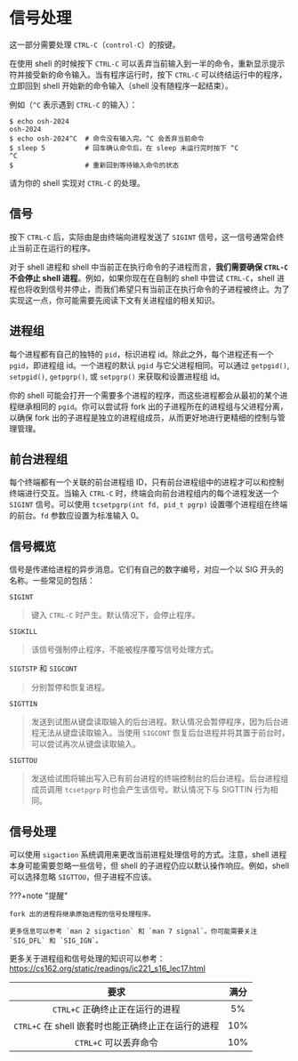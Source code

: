 # 信号处理

这一部分需要处理 `CTRL-C`（`control-C`）的按键。

在使用 shell 的时候按下 `CTRL-C` 可以丢弃当前输入到一半的命令，重新显示提示符并接受新的命令输入。当有程序运行时，按下 `CTRL-C` 可以终结运行中的程序，立即回到 shell 开始新的命令输入（shell 没有随程序一起结束）。

例如（`^C` 表示遇到 `CTRL-C` 的输入）：

```shell
$ echo osh-2024
osh-2024
$ echo osh-2024^C  # 命令没有输入完。^C 会丢弃当前命令
$ sleep 5          # 回车确认命令后，在 sleep 未运行完时按下 ^C
^C
$                  # 重新回到等待输入命令的状态
```

请为你的 shell 实现对 `CTRL-C` 的处理。

## 信号

按下 `CTRL-C` 后，实际由是由终端向进程发送了 `SIGINT` 信号，这一信号通常会终止当前正在运行的程序。

对于 shell 进程和 shell 中当前正在执行命令的子进程而言，**我们需要确保 `CTRL-C` 不会停止 shell 进程**。例如，如果你现在在自制的 shell 中尝试 `CTRL-C`，shell 进程也将收到信号并停止，而我们希望只有当前正在执行命令的子进程被终止。为了实现这一点，你可能需要先阅读下文有关进程组的相关知识。

## 进程组

每个进程都有自己的独特的 `pid`，标识进程 id。除此之外，每个进程还有一个 `pgid`，即进程组 id。一个进程的默认 `pgid` 与它父进程相同。可以通过 `getpgid()`, `setpgid()`, `getpgrp()`, 或 `setpgrp()` 来获取和设置进程组 id。

你的 shell 可能会打开一个需要多个进程的程序，而这些进程都会从最初的某个进程继承相同的 `pgid`。你可以尝试将 fork 出的子进程所在的进程组与父进程分离，以确保 fork 出的子进程是独立的进程组成员，从而更好地进行更精细的控制与管理管理。

## 前台进程组

每个终端都有一个关联的前台进程组 ID，只有前台进程组中的进程才可以和控制终端进行交互。当输入 `CTRL-C` 时，终端会向前台进程组内的每个进程发送一个 `SIGINT` 信号。可以使用 `tcsetpgrp(int fd, pid_t pgrp)` 设置哪个进程组在终端的前台。`fd` 参数应设置为标准输入 0。

## 信号概览

信号是传递给进程的异步消息。它们有自己的数字编号，对应一个以 SIG 开头的名称。一些常见的包括：

`SIGINT`

> 键入 `CTRL-C` 时产生。默认情况下，会停止程序。

`SIGKILL`

> 该信号强制停止程序，不能被程序覆写信号处理方式。

`SIGTSTP` 和 `SIGCONT`

> 分别暂停和恢复进程。

`SIGTTIN`

> 发送到试图从键盘读取输入的后台进程。默认情况会暂停程序，因为后台进程无法从键盘读取输入。当使用 `SIGCONT` 恢复后台进程并将其置于前台时，可以尝试再次从键盘读取输入。

`SIGTTOU`

> 发送给试图将输出写入已有前台进程的终端控制台的后台进程。后台进程组成员调用 `tcsetpgrp` 时也会产生该信号。默认情况下与 SIGTTIN 行为相同。

## 信号处理

可以使用 `sigaction` 系统调用来更改当前进程处理信号的方式。注意，shell 进程本身可能需要忽略一些信号，但 shell 的子进程仍应以默认操作响应。例如，shell 可以选择忽略 `SIGTTOU`，但子进程不应该。

???+note "提醒"

    fork 出的进程将继承原始进程的信号处理程序。

    更多信息可以参考 `man 2 sigaction` 和 `man 7 signal`。你可能需要关注 `SIG_DFL` 和 `SIG_IGN`。

更多关于进程组和信号处理的知识可以参考：<https://cs162.org/static/readings/ic221_s16_lec17.html>

|                        要求                        | 满分 |
| :------------------------------------------------: | :--: |
|          `CTRL+C` 正确终止正在运行的进程           |  5%  |
| `CTRL+C` 在 shell 嵌套时也能正确终止正在运行的进程 | 10%  |
|               `CTRL+C` 可以丢弃命令                | 10%  |